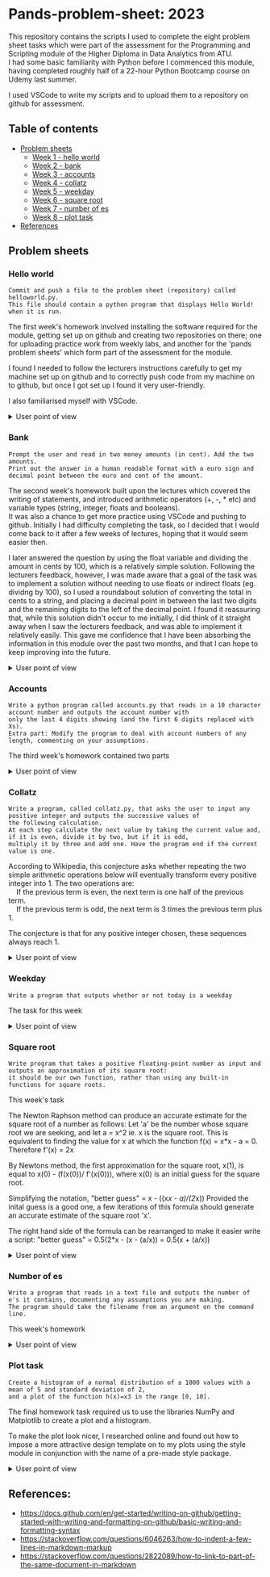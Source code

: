 # Pands-problem-sheet: 2023

This repository contains the scripts I used to complete the eight problem sheet tasks which were part of the assessment for the Programming and Scripting module of the Higher Diploma in Data Analytics from ATU. \
I had some basic familiarity with Python before I commenced this module, having completed roughly half of a 22-hour Python Bootcamp course on Udemy last summer.

I used VSCode to write my scripts and to upload them to a repository on github for assessment.


## Table of contents
* [Problem sheets](#problem-sheets)
    * [Week 1 - hello world](#hello-world)
    * [Week 2 - bank](#bank)
    * [Week 3 - accounts](#accounts)
    * [Week 4 - collatz](#collatz)
    * [Week 5 - weekday](#weekday)
    * [Week 6 - square root](#square-root)
    * [Week 7 - number of es](#number-of-es)
    * [Week 8 - plot task](#plot-task)
* [References](#references)

## Problem sheets

### Hello world 
    
    Commit and push a file to the problem sheet (repository) called helloworld.py.
    This file should contain a python program that displays Hello World! when it is run.

The first week's homework involved installing the software required for the module, getting set up on github and creating two repositories on there; one for uploading practice work from weekly labs, and another for the 'pands problem sheets' which form part of the assessment for the module.

I found I needed to follow the lecturers instructions carefully to get my machine set up on github and to correctly push code from my machine on to github, but once I got set up I found it very user-friendly.

I also familiarised myself with VSCode.


<details>
           <summary>User point of view</summary>
           <p>
         
User call of the script is :

```
python .\01_helloworld.py
```
User input:
```
(N/A)     
```
User output is :
```
Hello World!
```
</p>
</details>



### Bank
    
    Prompt the user and read in two money amounts (in cent). Add the two amounts.
    Print out the answer in a human readable format with a euro sign and decimal point between the euro and cent of the amount.

The second week's homework built upon the lectures which covered the writing of statements, and introduced arithmetic operators (+, -, * etc) and variable types (string, integer, floats and booleans). \
It was also a chance to get more practice using VSCode and pushing to github. Initially I had difficulty completing the task, so I decided that I would come back to it after a few weeks of lectures, hoping that it would seem easier then. 

I later answered the question by using the float variable and dividing the amount in cents by 100, which is a relatively simple solution. Following the lecturers feedback, however, I was made aware that a goal of the task was to implement a solution without needing to use floats or indirect floats (eg. dividng by 100), so I used a roundabout solution of converting the total in cents to a string, and placing a decimal point in between the last two digits and the remaining digits to the left of the decimal point. I found it reassuring that, while this solution didn't occur to me initially, I did think of it straight away when I saw the lecturers feedback, and was able to implement it relatively easily. This gave me confidence that I have been absorbing the information in this module over the past two months, and that I can hope to keep improving into the future.


<details>
           <summary>User point of view</summary>
           <p>
         
User call of the script is :
```
python .\02_bank.py
```
User input:
```
Enter amount 1 in cents: 88
Enter amount 2 in cents: 67        
```
User output is :
```
€1.55
```
</p>
</details>



### Accounts
    
    Write a python program called accounts.py that reads in a 10 character account number and outputs the account number with 
    only the last 4 digits showing (and the first 6 digits replaced with Xs).
    Extra part: Modify the program to deal with account numbers of any length, commenting on your assumptions.

The third week's homework contained two parts


<details>
           <summary>User point of view</summary>
           <p>
         
User call of the first script is :

```
python .\03_accounts.py
```
User input:
```
Please enter a ten digit number: 3456345678
```
User output is : 
```
XXXXXX5678
```
User call of the second script is :
```
python .\03_accounts.extra.py
```
User input:
```
Please enter a number containing seven or more digits: 67891234567      
```
User output is : 
```
XXXXXXX4567
```
</p>
</details>


### Collatz
    
    Write a program, called collatz.py, that asks the user to input any positive integer and outputs the successive values of 
    the following calculation.
    At each step calculate the next value by taking the current value and, if it is even, divide it by two, but if it is odd,
    multiply it by three and add one. Have the program end if the current value is one.
    

According to Wikipedia, this conjecture asks whether repeating the two simple arithmetic operations 
below will eventually transform every positive integer into 1. The two operations are: \
&nbsp;&nbsp;&nbsp;&nbsp;If the previous term is even, the next term is one half of the previous term. \
&nbsp;&nbsp;&nbsp;&nbsp;If the previous term is odd, the next term is 3 times the previous term plus 1.

The conjecture is that for any positive integer chosen, these sequences always reach 1.


<details>
           <summary>User point of view</summary>
           <p>
         
User call of the script is :
```
python .\04_collatz.py
```
User input:
```
Enter an integer greater than 1: 75
```
User output is :
```
75 226 113 340 170 85 256 128 64 32 16 8 4 2 1 :
And so another positive integer succumbs to the gravitational pull of the Collatz conjecture
```
</p>
</details>


### Weekday
    
    Write a program that outputs whether or not today is a weekday

The task for this week


<details>
           <summary>User point of view</summary>
           <p>
         
User call of the script is :
```
python .\05_weekday.py
```
User input:
```
(N/A)       
```
User output on a weekday (example) :
```
Today it is Monday, which unfortunately is a weekday!
```
User output on a weekend (example) :
```
Today it is Saturday, which thankfully is the weekend!
```
</p>
</details>


### Square root
    
    Write program that takes a positive floating-point number as input and outputs an approximation of its square root:
    it should be our own function, rather than using any built-in functions for square roots.

This week's task 

The Newton Raphson method can produce an accurate estimate for the square root of a number as follows:
Let 'a' be the number whose square root we are seeking, and let a = x^2 ie. x is the square root.
This is equivalent to finding the value for x at which the function f(x) = x*x - a = 0. 
Therefore f'(x) = 2x

By Newtons method, the first approximation for the square root, x(1), is equal to x(0) - (f(x(0))/ f'(x(0))), 
where x(0) is an initial guess for the square root.

Simplifying the notation, "better guess" = x - ((x*x - a)/(2*x))
Provided the inital guess is a good one, a few iterations of this formula should generate an accurate 
estimate of the square root 'x'. 

The right hand side of the formula can be rearranged to make it easier write a script:
"better guess" = 0.5(2*x - (x - (a/x)) 
= 0.5(x + (a/x)) 


<details>
           <summary>User point of view</summary>
           <p>
         
User call of the script is :
```
python .\06_square.root.py
```
User input:
```
Choose a positive floating-point number: 499
```
User output is :
```
22.338307903688676
```
</p>
</details>



### Number of es
    
    Write a program that reads in a text file and outputs the number of e's it contains, documenting any assumptions you are making.
    The program should take the filename from an argument on the command line.
  
This week's homework 


<details>
           <summary>User point of view</summary>
           <p>
         
User call of the script is :
```
python .\07_numberofes.py hardtimeschapter1.txt
```
User input:
```
(N/A) - the script runs correctly when the user includes the name of the text file to be read as the first argument 
following the name of the script, when calling the script.
```
User output is :
```
The letter 'e' appears in the file '.\hardtimes_chapter1.txt' 181 times.
```
</p>
</details>



### Plot task
    
    Create a histogram of a normal distribution of a 1000 values with a mean of 5 and standard deviation of 2, 
    and a plot of the function h(x)=x3 in the range [0, 10].

The final homework task required us to use the libraries NumPy and Matplotlib to create a plot and a histogram.

To make the plot look nicer, I researched online and found out how to impose a more attractive design template on to my plots using the style module in conjunction with the name of a pre-made style package.


<details>
           <summary>User point of view</summary>
           <p>
         
User call of the histogram script is :    
```
python .\08_plottask_hist.py          
```
User input:          
```
(N/A)         
```
              
User output is :
              
![image](https://user-images.githubusercontent.com/108928457/231457162-623a5b16-187f-4d96-8c72-a48f200d484b.png)

```      
```
User call of the plot script is :
```
python .\08_plottask_plot.py
```
User input:
```
(N/A)
```
User output is :

![image](https://user-images.githubusercontent.com/108928457/231454780-25e9478b-0715-4a95-bb11-fed77d277e7d.png)

      
</p>
</details>
              


## References:

   * https://docs.github.com/en/get-started/writing-on-github/getting-started-with-writing-and-formatting-on-github/basic-writing-and-formatting-syntax
   * https://stackoverflow.com/questions/6046263/how-to-indent-a-few-lines-in-markdown-markup
   * https://stackoverflow.com/questions/2822089/how-to-link-to-part-of-the-same-document-in-markdown

              
